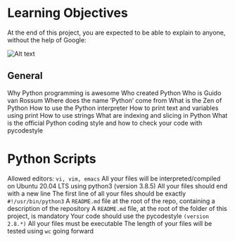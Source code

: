 # Learning Objectives
At the end of this project, you are expected to be able to explain to anyone, without the help of Google:




![Alt text](../../../../48a9fdbd67c84a328a9df9ec8d93b9ac2458ac37721d7d53e51a27fb2bdc5263.jpg)

## General
Why Python programming is awesome
Who created Python
Who is Guido van Rossum
Where does the name ‘Python’ come from
What is the Zen of Python
How to use the Python interpreter
How to print text and variables using print
How to use strings
What are indexing and slicing in Python
What is the official Python coding style and how to check your code with pycodestyle


# Python Scripts
Allowed editors: ``vi, vim, emacs``
All your files will be interpreted/compiled on Ubuntu 20.04 LTS using python3 (version 3.8.5)
All your files should end with a new line
The first line of all your files should be exactly ``#!/usr/bin/python3``
A `README.md` file at the root of the repo, containing a description of the repository
A `README.md` file, at the root of the folder of this project, is mandatory
Your code should use the pycodestyle `(version 2.8.*)`
All your files must be executable
The length of your files will be tested using `wc`
going forward